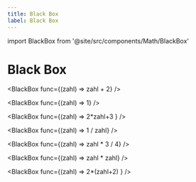 ```yaml
---
title: Black Box
label: Black Box
---
```


import BlackBox from '@site/src/components/Math/BlackBox'

# Black Box

<BlackBox func={(zahl) => zahl + 2} />


<BlackBox func={(zahl) => 1} />

<BlackBox func={(zahl) => 2*zahl+3 } />

<BlackBox func={(zahl) => 1 / zahl} />

<BlackBox func={(zahl) => zahl * 3 / 4} />

<BlackBox func={(zahl) => zahl * zahl} />

<BlackBox func={(zahl) => 2*(zahl+2) } />